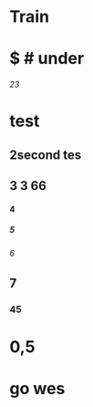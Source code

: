 # Train

# $ # under
###### 23
# test
## 2second tes
## 3 3 66 
#### 4 
##### 5
###### 6
## 7
### 45
# 0,5

# go wes
